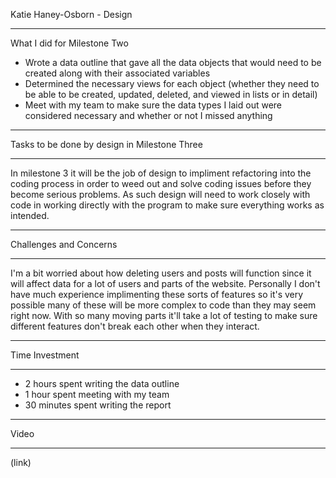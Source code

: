 Katie Haney-Osborn - Design
- - - - - - - - - - - - - - - - - - -
What I did for Milestone Two
- Wrote a data outline that gave all the data objects that would need to be created along with their associated variables
- Determined the necessary views for each object (whether they need to be able to be created, updated, deleted, and viewed in lists or in detail)
- Meet with my team to make sure the data types I laid out were considered necessary and whether or not I missed anything
- - - - - - - - - - - - - - - - - - -
Tasks to be done by design in Milestone Three
- - - - - - - - - - - - - - - - - - -
In milestone 3 it will be the job of design to impliment refactoring into the coding process in order to weed out and solve coding issues before they become serious problems. As such design will need to work closely with code in working directly with the program to make sure everything works as intended.
- - - - - - - - - - - - - - - - - - -
Challenges and Concerns
- - - - - - - - - - - - - - - - - - -
I'm a bit worried about how deleting users and posts will function since it will affect data for a lot of users and parts of the website. Personally I don't have much experience implimenting these sorts of features so it's very possible many of these will be more complex to code than they may seem right now. With so many moving parts it'll take a lot of testing to make sure different features don't break each other when they interact.
- - - - - - - - - - - - - - - - - - -
Time Investment
- - - - - - - - - - - - - - - - - - -
- 2 hours spent writing the data outline
- 1 hour spent meeting with my team
- 30 minutes spent writing the report
- - - - - - - - - - - - - - - - - - -
Video
- - - - - - - - - - - - - - - - - - -
(link)
